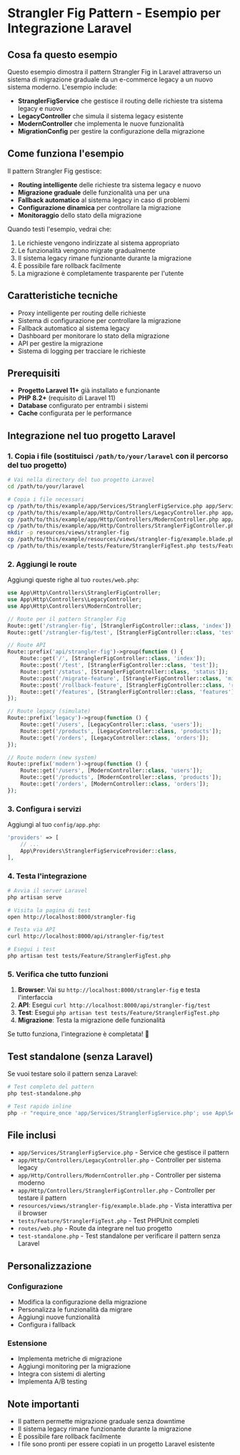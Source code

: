 # Strangler Fig Pattern - Esempio per Integrazione Laravel

## Cosa fa questo esempio
Questo esempio dimostra il pattern Strangler Fig in Laravel attraverso un sistema di migrazione graduale da un e-commerce legacy a un nuovo sistema moderno. L'esempio include:

- **StranglerFigService** che gestisce il routing delle richieste tra sistema legacy e nuovo
- **LegacyController** che simula il sistema legacy esistente
- **ModernController** che implementa le nuove funzionalità
- **MigrationConfig** per gestire la configurazione della migrazione

## Come funziona l'esempio
Il pattern Strangler Fig gestisce:
- **Routing intelligente** delle richieste tra sistema legacy e nuovo
- **Migrazione graduale** delle funzionalità una per una
- **Fallback automatico** al sistema legacy in caso di problemi
- **Configurazione dinamica** per controllare la migrazione
- **Monitoraggio** dello stato della migrazione

Quando testi l'esempio, vedrai che:
1. Le richieste vengono indirizzate al sistema appropriato
2. Le funzionalità vengono migrate gradualmente
3. Il sistema legacy rimane funzionante durante la migrazione
4. È possibile fare rollback facilmente
5. La migrazione è completamente trasparente per l'utente

## Caratteristiche tecniche
- Proxy intelligente per routing delle richieste
- Sistema di configurazione per controllare la migrazione
- Fallback automatico al sistema legacy
- Dashboard per monitorare lo stato della migrazione
- API per gestire la migrazione
- Sistema di logging per tracciare le richieste

## Prerequisiti
- **Progetto Laravel 11+** già installato e funzionante
- **PHP 8.2+** (requisito di Laravel 11)
- **Database** configurato per entrambi i sistemi
- **Cache** configurata per le performance

## Integrazione nel tuo progetto Laravel

### 1. Copia i file (sostituisci `/path/to/your/laravel` con il percorso del tuo progetto)

```bash
# Vai nella directory del tuo progetto Laravel
cd /path/to/your/laravel

# Copia i file necessari
cp /path/to/this/example/app/Services/StranglerFigService.php app/Services/
cp /path/to/this/example/app/Http/Controllers/LegacyController.php app/Http/Controllers/
cp /path/to/this/example/app/Http/Controllers/ModernController.php app/Http/Controllers/
cp /path/to/this/example/app/Http/Controllers/StranglerFigController.php app/Http/Controllers/
mkdir -p resources/views/strangler-fig
cp /path/to/this/example/resources/views/strangler-fig/example.blade.php resources/views/strangler-fig/
cp /path/to/this/example/tests/Feature/StranglerFigTest.php tests/Feature/
```

### 2. Aggiungi le route

Aggiungi queste righe al tuo `routes/web.php`:

```php
use App\Http\Controllers\StranglerFigController;
use App\Http\Controllers\LegacyController;
use App\Http\Controllers\ModernController;

// Route per il pattern Strangler Fig
Route::get('/strangler-fig', [StranglerFigController::class, 'index']);
Route::get('/strangler-fig/test', [StranglerFigController::class, 'test']);

// Route API
Route::prefix('api/strangler-fig')->group(function () {
    Route::get('/', [StranglerFigController::class, 'index']);
    Route::post('/test', [StranglerFigController::class, 'test']);
    Route::get('/status', [StranglerFigController::class, 'status']);
    Route::post('/migrate-feature', [StranglerFigController::class, 'migrateFeature']);
    Route::post('/rollback-feature', [StranglerFigController::class, 'rollbackFeature']);
    Route::get('/features', [StranglerFigController::class, 'features']);
});

// Route legacy (simulate)
Route::prefix('legacy')->group(function () {
    Route::get('/users', [LegacyController::class, 'users']);
    Route::get('/products', [LegacyController::class, 'products']);
    Route::get('/orders', [LegacyController::class, 'orders']);
});

// Route modern (new system)
Route::prefix('modern')->group(function () {
    Route::get('/users', [ModernController::class, 'users']);
    Route::get('/products', [ModernController::class, 'products']);
    Route::get('/orders', [ModernController::class, 'orders']);
});
```

### 3. Configura i servizi

Aggiungi al tuo `config/app.php`:

```php
'providers' => [
    // ...
    App\Providers\StranglerFigServiceProvider::class,
],
```

### 4. Testa l'integrazione

```bash
# Avvia il server Laravel
php artisan serve

# Visita la pagina di test
open http://localhost:8000/strangler-fig

# Testa via API
curl http://localhost:8000/api/strangler-fig/test

# Esegui i test
php artisan test tests/Feature/StranglerFigTest.php
```

### 5. Verifica che tutto funzioni

1. **Browser**: Vai su `http://localhost:8000/strangler-fig` e testa l'interfaccia
2. **API**: Esegui `curl http://localhost:8000/api/strangler-fig/test`
3. **Test**: Esegui `php artisan test tests/Feature/StranglerFigTest.php`
4. **Migrazione**: Testa la migrazione delle funzionalità

Se tutto funziona, l'integrazione è completata! 🎉

## Test standalone (senza Laravel)

Se vuoi testare solo il pattern senza Laravel:

```bash
# Test completo del pattern
php test-standalone.php

# Test rapido inline
php -r "require_once 'app/Services/StranglerFigService.php'; use App\Services\StranglerFigService; \$s = new StranglerFigService(); echo 'Pattern ID: ' . \$s->getId();"
```

## File inclusi

- `app/Services/StranglerFigService.php` - Service che gestisce il pattern
- `app/Http/Controllers/LegacyController.php` - Controller per sistema legacy
- `app/Http/Controllers/ModernController.php` - Controller per sistema moderno
- `app/Http/Controllers/StranglerFigController.php` - Controller per testare il pattern
- `resources/views/strangler-fig/example.blade.php` - Vista interattiva per il browser
- `tests/Feature/StranglerFigTest.php` - Test PHPUnit completi
- `routes/web.php` - Route da integrare nel tuo progetto
- `test-standalone.php` - Test standalone per verificare il pattern senza Laravel

## Personalizzazione

### Configurazione
- Modifica la configurazione della migrazione
- Personalizza le funzionalità da migrare
- Aggiungi nuove funzionalità
- Configura i fallback

### Estensione
- Implementa metriche di migrazione
- Aggiungi monitoring per la migrazione
- Integra con sistemi di alerting
- Implementa A/B testing

## Note importanti
- Il pattern permette migrazione graduale senza downtime
- Il sistema legacy rimane funzionante durante la migrazione
- È possibile fare rollback facilmente
- I file sono pronti per essere copiati in un progetto Laravel esistente

